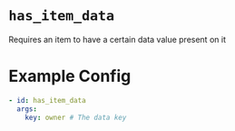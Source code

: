 # `has_item_data`

Requires an item to have a certain data value present on it

# Example Config
```yaml
- id: has_item_data
  args:
    key: owner # The data key
```
